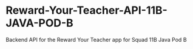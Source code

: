 # Reward-Your-Teacher-API-11B-JAVA-POD-B
Backend API for the Reward Your Teacher app for Squad 11B Java Pod B
